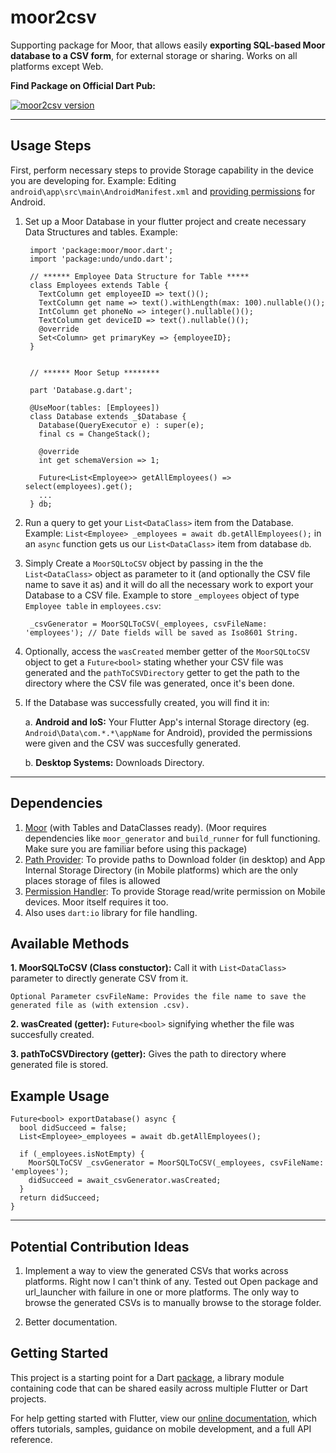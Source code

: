 # moor2csv

Supporting package for Moor, that allows easily **exporting SQL-based Moor database to a CSV form**, for external storage or sharing. Works on all platforms except Web.

**Find Package on Official Dart Pub:**

[![moor2csv version](https://img.shields.io/pub/v/moor2csv.svg)](https://pub.dev/packages/moor2csv)

----

## Usage Steps

First, perform necessary steps to provide Storage capability in the device you are developing for.
Example: Editing `android\app\src\main\AndroidManifest.xml` and [providing permissions](https://developer.android.com/about/versions/11/privacy/permissions) for Android.

1. Set up a Moor Database in your flutter project and create necessary Data Structures and tables. Example:

        import 'package:moor/moor.dart';
        import 'package:undo/undo.dart';

        // ****** Employee Data Structure for Table *****
        class Employees extends Table {
          TextColumn get employeeID => text()();
          TextColumn get name => text().withLength(max: 100).nullable()();
          IntColumn get phoneNo => integer().nullable()();
          TextColumn get deviceID => text().nullable()();
          @override
          Set<Column> get primaryKey => {employeeID};
        }


        // ****** Moor Setup ********

        part 'Database.g.dart';

        @UseMoor(tables: [Employees])
        class Database extends _$Database {
          Database(QueryExecutor e) : super(e);
          final cs = ChangeStack();

          @override
          int get schemaVersion => 1;

          Future<List<Employee>> getAllEmployees() => select(employees).get();
          ...
        } db;

2. Run a query to get your `List<DataClass>` item from the Database.  
Example: `List<Employee> _employees = await db.getAllEmployees();` in an `async` function gets us our `List<DataClass>` item from database `db`.

3. Simply Create a `MoorSQLtoCSV` object by passing in the the `List<DataClass>` object as parameter to it (and optionally the CSV file name to save it as) and it will do all the necessary work to export your Database to a CSV file. Example to store `_employees` object of type `Employee table` in `employees.csv`:

        _csvGenerator = MoorSQLToCSV(_employees, csvFileName: 'employees'); // Date fields will be saved as Iso8601 String.

4. Optionally, access the `wasCreated` member getter of the `MoorSQLtoCSV` object to get a `Future<bool>` stating whether your CSV file was generated and the `pathToCSVDirectory` getter to get the path to the directory where the CSV file was generated, once it's been done.

5. If the Database was successfully created, you will find it in:

    a. **Android and IoS:** Your Flutter App's internal Storage directory (eg. `Android\Data\com.*.*\appName` for Android), provided the permissions were given and the CSV was succesfully generated.

    b. **Desktop Systems:** Downloads Directory.

----

## Dependencies

1. [Moor](https://pub.dev/packages/moor) (with Tables and DataClasses ready). (Moor requires dependencies like `moor_generator` and `build_runner` for full functioning. Make sure you are familiar before using this package)
2. [Path Provider](https://pub.dev/packages/path_provider): To provide paths to Download folder (in desktop) and App Internal Storage Directory (in Mobile platforms) which are the only places storage of files is allowed
3. [Permission Handler](https://pub.dev/packages/permission_handler): To provide Storage read/write permission on Mobile devices. Moor itself requires it too.
4. Also uses `dart:io` library for file handling.

## Available Methods

**1. MoorSQLToCSV (Class constuctor):** Call it with `List<DataClass>` parameter to directly generate CSV from it.

    Optional Parameter csvFileName: Provides the file name to save the generated file as (with extension .csv).

**2. wasCreated (getter):** `Future<bool>` signifying whether the file was succesfully created.

**3. pathToCSVDirectory (getter):** Gives the path to directory where generated file is stored.

## Example Usage

    Future<bool> exportDatabase() async {
      bool didSucceed = false;
      List<Employee>_employees = await db.getAllEmployees();

      if (_employees.isNotEmpty) {
        MoorSQLToCSV _csvGenerator = MoorSQLToCSV(_employees, csvFileName: 'employees');
        didSucceed = await_csvGenerator.wasCreated;
      }
      return didSucceed;
    }

----

## Potential Contribution Ideas

1. Implement a way to view the generated CSVs that works across platforms. Right now I can't think of any. Tested out Open package and url_launcher with failure in one or more platforms. The only way to browse the generated CSVs is to manually browse to the storage folder.

2. Better documentation.

## Getting Started

This project is a starting point for a Dart
[package](https://flutter.dev/developing-packages/),
a library module containing code that can be shared easily across
multiple Flutter or Dart projects.

For help getting started with Flutter, view our
[online documentation](https://flutter.dev/docs), which offers tutorials,
samples, guidance on mobile development, and a full API reference.
